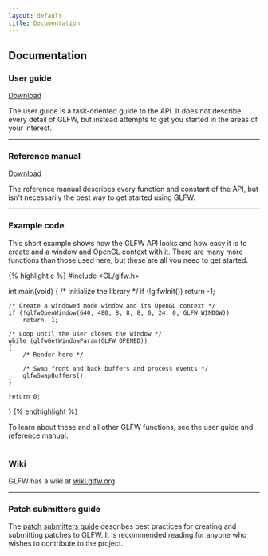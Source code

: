 ```yaml
---
layout: default
title: Documentation
---
```


## Documentation

### User guide

<a class="download" href="GLFWUsersGuide277.pdf" title="Download User Guide (PDF)">Download</a>

The user guide is a task-oriented guide to the API.  It does not describe every
detail of GLFW, but instead attempts to get you started in the areas of your
interest.

---
### Reference manual

<a class="download" href="GLFWReference277.pdf" title="Download Reference Manual (PDF)">Download</a>

The reference manual describes every function and constant of the API, but isn't
necessarily the best way to get started using GLFW.

---
### Example code

This short example shows how the GLFW API looks and how easy it is to create and
a window and OpenGL context with it.  There are many more functions than those
used here, but these are all you need to get started.

{% highlight c %}
#include <GL/glfw.h>

int main(void)
{
    /* Initialize the library */
    if (!glfwInit())
        return -1;

    /* Create a windowed mode window and its OpenGL context */
    if (!glfwOpenWindow(640, 480, 8, 8, 8, 0, 24, 0, GLFW_WINDOW))
        return -1;

    /* Loop until the user closes the window */
    while (glfwGetWindowParam(GLFW_OPENED))
    {
        /* Render here */

        /* Swap front and back buffers and process events */
        glfwSwapBuffers();
    }

    return 0;
}
{% endhighlight %}

To learn about these and all other GLFW functions, see the user guide and
reference manual.

---
### Wiki

GLFW has a wiki at [wiki.glfw.org](http://wiki.glfw.org/).

---
### Patch submitters guide

The [patch submitters guide](patchguide.html) describes best practices for
creating and submitting patches to GLFW.  It is recommended reading for anyone
who wishes to contribute to the project.

